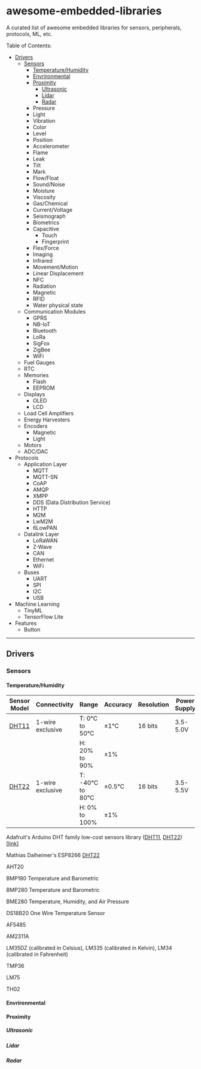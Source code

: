 # awesome-embedded-libraries
A curated list of awesome embedded libraries for sensors, peripherals, protocols, ML, etc.

Table of Contents:

- [Drivers](#drivers)
    - [Sensors](#sensors)
        - [Temperature/Humidity](#temperaturehumidity)
        - [Envrironmental](#envrironmental)
        - [Proximity](#proximity)
            - [Ultrasonic](#ultrasonic)
            - [Lidar](#lidar)
            - [Radar](#radar)
        - Pressure
        - Light
        - Vibration
        - Color
        - Level
        - Position
        - Accelerometer
        - Flame
        - Leak
        - Tilt
        - Mark
        - Flow/Float
        - Sound/Noise
        - Moisture
        - Viscosity
        - Gas/Chemical
        - Current/Voltage
        - Seismograph
        - Biometrics
        - Capacitive
            - Touch
            - Fingerprint
        - Flex/Force
        - Imaging
        - Infrared
        - Movement/Motion
        - Linear Displacement
        - NFC
        - Radiation
        - Magnetic
        - RFID
        - Water physical state
    - Communication Modules
        - GPRS
        - NB-IoT
        - Bluetooth
        - LoRa
        - SigFox
        - ZigBee
        - WiFi
    - Fuel Gauges
    - RTC
    - Memories
        - Flash
        - EEPROM
    - Displays
        - OLED
        - LCD
    - Load Cell Amplifiers
    - Energy Harvesters
    - Encoders
        - Magnetic
        - Light
    - Motors
    - ADC/DAC
- Protocols
    - Application Layer
        - MQTT
        - MQTT-SN
        - CoAP
        - AMQP
        - XMPP
        - DDS (Data Distribution Service)
        - HTTP
        - M2M
        - LwM2M
        - 6LowPAN
    - Datalink Layer
        - LoRaWAN
        - Z-Wave
        - CAN
        - Ethernet
        - WiFi
    - Buses
        - UART
        - SPI
        - I2C
        - USB
- Machine Learning
    - TinyML
    - TensorFlow Lite
- Features
    - Button

---
## Drivers

### Sensors

#### Temperature/Humidity

| Sensor Model |   Connectivity   |      Range      | Accuracy | Resolution  | Power Supply | Operating Current | Standby Current |
|--------------|------------------|-----------------|----------|-------------|--------------|-------------------|-----------------|
|[DHT11](https://components101.com/sites/default/files/component_datasheet/DHT11-Temperature-Sensor.pdf)| 1-wire exclusive | T: 0°C to 50°C  |   ±1°C   |   16 bits   |   3.5-5.0V   |       0.3mA       |       60uA      |
|              |                  | H: 20% to 90%   |   ±1%    |             |              |                   |                 |
|[DHT22](https://components101.com/sites/default/files/component_datasheet/DHT22%20Sensor%20Datasheet.pdf)| 1-wire exclusive | T: -40°C to 80°C|  ±0.5°C  |   16 bits   |   3.5-5.5V   |       0.3mA       |       60uA      |
|              |                  | H: 0% to 100%   |    ±1%   |             |              |                   |                 |

Adafruit's Arduino DHT family low-cost sensors library ([DHT11](https://components101.com/sensors/dht11-temperature-sensor), [DHT22](https://components101.com/sensors/dht22-pinout-specs-datasheet)) [[link]](https://github.com/adafruit/DHT-sensor-library) 

Mathias Dalheimer's ESP8266 [DHT22](https://github.com/gonium/esp8266-dht22-sensor)

AHT20

BMP180 Temperature and Barometric

BMP280 Temperature and Barometric

BME280 Temperature, Humidity, and Air Pressure

DS18B20 One Wire Temperature Sensor

AF5485

AM2311A

LM35DZ (calibrated in Celsius), LM335 (calibrated in Kelvin), LM34 (calibrated in Fahrenheit)

TMP36

LM75

TH02



#### Envrironmental

#### Proximity

##### Ultrasonic

##### Lidar

##### Radar

